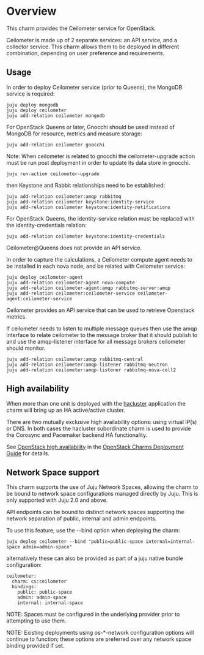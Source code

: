 # Overview

This charm provides the Ceilometer service for OpenStack.

Ceilometer is made up of 2 separate services: an API service, and a collector
service. This charm allows them to be deployed in different combination,
depending on user preference and requirements.

## Usage

In order to deploy Ceilometer service (prior to Queens), the MongoDB
service is required:

    juju deploy mongodb
    juju deploy ceilometer
    juju add-relation ceilometer mongodb

For OpenStack Queens or later, Gnocchi should be used instead of MongoDB
for resource, metrics and measure storage:

    juju add-relation ceilometer gnocchi

Note: When ceilometer is related to gnocchi the ceilometer-upgrade action
must be run post deployment in order to update its data store in gnocchi.

    juju run-action ceilometer-upgrade

then Keystone and Rabbit relationships need to be established:

    juju add-relation ceilometer:amqp rabbitmq
    juju add-relation ceilometer keystone:identity-service
    juju add-relation ceilometer keystone:identity-notifications

For OpenStack Queens, the identity-service relation must be replaced
with the identity-credentials relation:

    juju add-relation ceilometer keystone:identity-credentials

Ceilometer@Queens does not provide an API service.

In order to capture the calculations, a Ceilometer compute agent needs to be
installed in each nova node, and be related with Ceilometer service:

    juju deploy ceilometer-agent
    juju add-relation ceilometer-agent nova-compute
    juju add-relation ceilometer-agent:amqp rabbitmq-server:amqp
    juju add-relation ceilometer:ceilometer-service ceilometer-agent:ceilometer-service

Ceilometer provides an API service that can be used to retrieve
Openstack metrics.

If ceilometer needs to listen to multiple message queues then use the amqp interface
to relate ceilometer to the message broker that it should publish to and use the
amqp-listener interface for all message brokers ceilometer should monitor.

    juju add-relation ceilometer:amqp rabbitmq-central
    juju add-relation ceilometer:amqp-listener rabbitmq-neutron
    juju add-relation ceilometer:amqp-listener rabbitmq-nova-cell2

## High availability

When more than one unit is deployed with the [hacluster][hacluster-charm]
application the charm will bring up an HA active/active cluster.

There are two mutually exclusive high availability options: using virtual IP(s)
or DNS. In both cases the hacluster subordinate charm is used to provide the
Corosync and Pacemaker backend HA functionality.

See [OpenStack high availability][cdg-ha-apps] in the [OpenStack Charms
Deployment Guide][cdg] for details.

## Network Space support

This charm supports the use of Juju Network Spaces, allowing the charm to be bound to network space configurations managed directly by Juju.  This is only supported with Juju 2.0 and above.

API endpoints can be bound to distinct network spaces supporting the network separation of public, internal and admin endpoints.

To use this feature, use the --bind option when deploying the charm:

    juju deploy ceilometer --bind "public=public-space internal=internal-space admin=admin-space"

alternatively these can also be provided as part of a juju native bundle configuration:

    ceilometer:
      charm: cs:ceilometer
      bindings:
        public: public-space
        admin: admin-space
        internal: internal-space

NOTE: Spaces must be configured in the underlying provider prior to attempting to use them.

NOTE: Existing deployments using os-*-network configuration options will continue to function; these options are preferred over any network space binding provided if set.

<!-- LINKS -->

[hacluster-charm]: https://jaas.ai/hacluster
[cdg]: https://docs.openstack.org/project-deploy-guide/charm-deployment-guide
[cdg-ha-apps]: https://docs.openstack.org/project-deploy-guide/charm-deployment-guide/latest/app-ha.html#ha-applications
